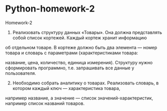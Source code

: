 # Python-homework-2
Homework-2

1. Реализовать структуру данных «Товары». Она должна представлять собой список кортежей. Каждый кортеж хранит информацию

об отдельном товаре. В кортеже должно быть два элемента — номер товара и словарь с параметрами (характеристиками товара:

название, цена, количество, единица измерения). Структуру нужно сформировать программно, т.е. запрашивать все данные у пользователя.



2. Необходимо собрать аналитику о товарах. Реализовать словарь, в котором каждый ключ — характеристика товара,

например название, а значение — список значений-характеристик, например список названий товаров.

